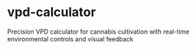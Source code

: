 # vpd-calculator
Precision VPD calculator for cannabis cultivation with real-time environmental controls and visual feedback
